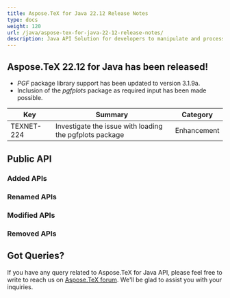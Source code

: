 ```yaml
---
title: Aspose.TeX for Java 22.12 Release Notes
type: docs
weight: 120
url: /java/aspose-tex-for-java-22-12-release-notes/
description: Java API Solution for developers to manipulate and process TeX and LaTeX files. Updates of Aspose.TeX API solution for Java | Release 2022.12
---
```


## Aspose.TeX 22.12 for Java has been released!

 * *PGF* package library support has been updated to version 3.1.9a.
 * Inclusion of the *pgfplots* package as required input has been made possible.

| Key | Summary | Category |
|---|---|---|
| TEXNET-224 | Investigate the issue with loading the pgfplots package | Enhancement |
 
## Public API
### Added APIs

### Renamed APIs

### Modified APIs
 
### Removed APIs

 
## Got Queries?
If you have any query related to Aspose.TeX for Java API, please feel free to write to reach us on [Aspose.TeX forum](https://forum.aspose.com/c/tex/). We'll be glad to assist you with your inquiries.
